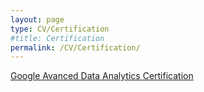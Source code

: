 ```yaml
---
layout: page
type: CV/Certification
#title: Certification
permalink: /CV/Certification/
---
```


[Google Avanced Data Analytics Certification](GADA_cert.pdf)

